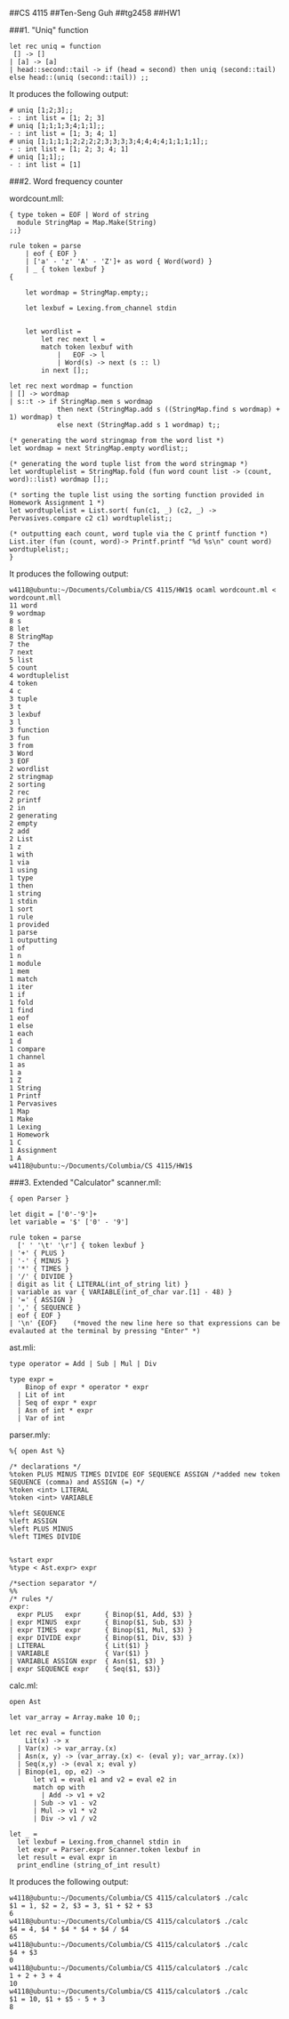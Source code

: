 ##CS 4115
##Ten-Seng Guh
##tg2458
##HW1

###1. "Uniq" function

	let rec uniq = function 
	 [] -> []
	| [a] -> [a]
	| head::second::tail -> if (head = second) then uniq (second::tail) else head::(uniq (second::tail)) ;;

It produces the following output:

	# uniq [1;2;3];;
	- : int list = [1; 2; 3]
	# uniq [1;1;1;3;4;1;1];;
	- : int list = [1; 3; 4; 1]
	# uniq [1;1;1;1;2;2;2;2;3;3;3;3;4;4;4;4;1;1;1;1];;
	- : int list = [1; 2; 3; 4; 1]
	# uniq [1;1];;
	- : int list = [1]

###2. Word frequency counter

wordcount.mll:

	{ type token = EOF | Word of string 
	  module StringMap = Map.Make(String)
	;;}

	rule token = parse
		| eof { EOF }
		| ['a' - 'z' 'A' - 'Z']+ as word { Word(word) }
		| _ { token lexbuf }
	{
		
		let wordmap = StringMap.empty;;

		let lexbuf = Lexing.from_channel stdin


		let wordlist =
			let rec next l = 
			match token lexbuf with
				|	EOF -> l
				| Word(s) -> next (s :: l)
			in next [];; 

	let rec next wordmap = function
	| [] -> wordmap
	| s::t -> if StringMap.mem s wordmap 
				then next (StringMap.add s ((StringMap.find s wordmap) + 1) wordmap) t  
				else next (StringMap.add s 1 wordmap) t;;

	(* generating the word stringmap from the word list *)
	let wordmap = next StringMap.empty wordlist;;

	(* generating the word tuple list from the word stringmap *)
	let wordtuplelist = StringMap.fold (fun word count list -> (count, word)::list) wordmap [];; 

	(* sorting the tuple list using the sorting function provided in Homework Assignment 1 *)
	let wordtuplelist = List.sort( fun(c1, _) (c2, _) -> Pervasives.compare c2 c1) wordtuplelist;;

	(* outputting each count, word tuple via the C printf function *)
	List.iter (fun (count, word)-> Printf.printf "%d %s\n" count word) wordtuplelist;;
	}

It produces the following output:

	w4118@ubuntu:~/Documents/Columbia/CS 4115/HW1$ ocaml wordcount.ml < wordcount.mll
	11 word
	9 wordmap
	8 s
	8 let
	8 StringMap
	7 the
	7 next
	5 list
	5 count
	4 wordtuplelist
	4 token
	4 c
	3 tuple
	3 t
	3 lexbuf
	3 l
	3 function
	3 fun
	3 from
	3 Word
	3 EOF
	2 wordlist
	2 stringmap
	2 sorting
	2 rec
	2 printf
	2 in
	2 generating
	2 empty
	2 add
	2 List
	1 z
	1 with
	1 via
	1 using
	1 type
	1 then
	1 string
	1 stdin
	1 sort
	1 rule
	1 provided
	1 parse
	1 outputting
	1 of
	1 n
	1 module
	1 mem
	1 match
	1 iter
	1 if
	1 fold
	1 find
	1 eof
	1 else
	1 each
	1 d
	1 compare
	1 channel
	1 as
	1 a
	1 Z
	1 String
	1 Printf
	1 Pervasives
	1 Map
	1 Make
	1 Lexing
	1 Homework
	1 C
	1 Assignment
	1 A
	w4118@ubuntu:~/Documents/Columbia/CS 4115/HW1$ 




###3. Extended "Calculator"
scanner.mll:

	{ open Parser }

	let digit = ['0'-'9']+
	let variable = '$' ['0' - '9']

	rule token = parse
	  [' ' '\t' '\r'] { token lexbuf }
	| '+' { PLUS } 
	| '-' { MINUS }
	| '*' { TIMES }
	| '/' { DIVIDE }
	| digit as lit { LITERAL(int_of_string lit) }
	| variable as var { VARIABLE(int_of_char var.[1] - 48) }
	| '=' { ASSIGN }
	| ',' { SEQUENCE }
	| eof { EOF }
	| '\n' {EOF}	(*moved the new line here so that expressions can be evalauted at the terminal by pressing "Enter" *)




ast.mli:

	type operator = Add | Sub | Mul | Div

	type expr =
	    Binop of expr * operator * expr
	  | Lit of int
	  | Seq of expr * expr
	  | Asn of int * expr
	  | Var of int




parser.mly:

	%{ open Ast %}

	/* declarations */
	%token PLUS MINUS TIMES DIVIDE EOF SEQUENCE ASSIGN /*added new token SEQUENCE (comma) and ASSIGN (=) */
	%token <int> LITERAL
	%token <int> VARIABLE

	%left SEQUENCE
	%left ASSIGN
	%left PLUS MINUS
	%left TIMES DIVIDE


	%start expr
	%type < Ast.expr> expr

	/*section separator */
	%%	
	/* rules */
	expr:
	  expr PLUS   expr 		{ Binop($1, Add, $3) }
	| expr MINUS  expr 		{ Binop($1, Sub, $3) }
	| expr TIMES  expr 		{ Binop($1, Mul, $3) }
	| expr DIVIDE expr 		{ Binop($1, Div, $3) }
	| LITERAL          		{ Lit($1) }
	| VARIABLE 				{ Var($1) }
	| VARIABLE ASSIGN expr 	{ Asn($1, $3) }
	| expr SEQUENCE	expr	{ Seq($1, $3)}




calc.ml:

	open Ast

	let var_array = Array.make 10 0;;

	let rec eval = function 
	    Lit(x) -> x
	  | Var(x) -> var_array.(x)
	  | Asn(x, y) -> (var_array.(x) <- (eval y); var_array.(x))
	  | Seq(x,y) -> (eval x; eval y)
	  | Binop(e1, op, e2) ->
	      let v1 = eval e1 and v2 = eval e2 in
	      match op with
		    | Add -> v1 + v2
	      | Sub -> v1 - v2
	      | Mul -> v1 * v2
	      | Div -> v1 / v2

	let _ =
	  let lexbuf = Lexing.from_channel stdin in
	  let expr = Parser.expr Scanner.token lexbuf in
	  let result = eval expr in
	  print_endline (string_of_int result)

It produces the following output:

	w4118@ubuntu:~/Documents/Columbia/CS 4115/calculator$ ./calc 
	$1 = 1, $2 = 2, $3 = 3, $1 + $2 + $3
	6
	w4118@ubuntu:~/Documents/Columbia/CS 4115/calculator$ ./calc 
	$4 = 4, $4 * $4 * $4 + $4 / $4
	65
	w4118@ubuntu:~/Documents/Columbia/CS 4115/calculator$ ./calc 
	$4 + $3
	0
	w4118@ubuntu:~/Documents/Columbia/CS 4115/calculator$ ./calc 
	1 + 2 + 3 + 4
	10
	w4118@ubuntu:~/Documents/Columbia/CS 4115/calculator$ ./calc
	$1 = 10, $1 + $5 - 5 + 3
	8


